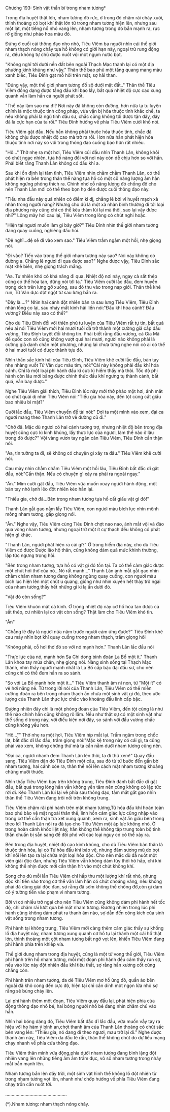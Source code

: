 




Chương 193: Sinh vật thần bí trong nham tương*


Trong địa huyệt thật lớn, nham tương đỏ rực, ở trong đó chậm rãi chảy xuôi, thỉnh thoảng có bọt khí thật lớn từ trong nham tương hiện lên, nhưng sau một lát, một tiếng nổ nhỏ vang lên, nham tương trong đó bắn mạnh ra, rực rỡ giống như pháo hoa màu đỏ.

Đứng ở cuối cái thông đạo nho nhỏ, Tiêu Viêm ba người nhìn cái thế giới nham thạch nóng chảy tựa hồ không có giới hạn này, ngoại trừ rung động ra, đều không tự chủ được nuốt vội một ngụm nước bọt.

"Không nghĩ tới dưới nền đất bên ngoài Thạch Mạc thành lại có một địa phương kinh khủng như vậy." Thân thể bao phủ một tầng quang mang màu xanh biếc, Tiêu Đỉnh gạt mồ hôi trên mặt, sợ hãi than.

"Đúng vậy, một thế giới nham tương đồ sộ dưới mặt đất.." Thân thể Tiêu Viêm đồng dạng được tầng đấu khí bao lấy, bất quá nhiệt độ cực cao xung quanh vẫn làm hắn cả người phát sốt.

"Thế này làm sao mà đi? Nơi này đã không còn đường, hơn nữa ta tu luyện chính là mộc thuộc tính công pháp, vừa vặn bị hỏa thuộc tính khắc chế, ta nếu không phải là ngũ tinh đấu sư, chắc cũng không tới được tận đây, đây đã là cực hạn của ta rồi." Tiêu Đỉnh hướng về phía Tiêu Viêm cười khổ nói.

Tiêu Viêm gật đầu. Nếu hắn không phải thuộc hỏa thuộc tính, chắc đã không chịu được nhiệt độ cao mà trở ra rồi. Hơn nữa hắn phát hiện hỏa thuộc tính nơi này so với trong thông đạo cuồng bạo hơn rất nhiều.

"Hô…" Thở nhẹ ra một hơi, Tiêu Viêm cúi đầu nhìn Thanh Lân, không khỏi có chút ngạc nhiên, tựa hồ nàng đối với nơi này còn dễ chịu hơn so với hắn. Phải biết rằng Thanh Lân không có đấu khí a.

Sau khi ổn định lại tâm tình, Tiêu Viêm nhìn chằm chằm Thanh Lân, có thể phát hiện ra bên trong thân thể nàng tựa hồ có một cỗ năng lượng âm hàn không ngừng phóng thích ra. Chính nhờ cỗ năng lượng đó chống đỡ cho nên Thanh Lân mới có thể theo bọn họ đến được cuối thông đạo này.

"Tiểu nha đầu này quả nhiên có điểm kì dị, chẳng lẽ bởi vì huyết mạch xà nhân trong người nàng? Nhưng cho dù là một xà nhân bình thường đi tới loại địa phương này cũng chỉ có thể kêu thảm lùi lại mà thôi, sao lại vậy được nhỉ?" Lông mày hơi cau lại, Tiêu Viêm trong lòng có chút nghi hoặc.

"Hiện tại ngươi muốn làm gì bây giờ?" Tiêu Đỉnh nhìn thế giới nham tương đang quay cuồng, nghiêng đầu hỏi.

"Đệ nghĩ…đệ sẽ đi vào xem sao." Tiêu Viêm trầm ngâm một hồi, nhẹ giọng nói.

"Đi vào? Tiến vào trong thế giới nham tương này sao? Nơi này không có đường a. Chẳng lẽ ngươi đi qua được sao?" Nghe được vậy, Tiêu Đỉnh sắc mặt khẽ biến, nhẹ giọng trách mắng.

"Aa. Tự nhiên khó có khả năng đi qua. Nhiệt độ nơi này, ngay cả sắt thép cũng có thể hòa tan, đừng nói tới ta." Tiêu Viêm cười lắc đầu, đem huyền trọng xích trên lưng gỡ xuống, sau đó thu vào trong nạp giới. Thân thể khẽ run, Tử Vân dực đột ngột từ sau lưng bắn ra.

"Đây là….?" Nhìn hai cánh đột nhiên bắn ra sau lưng Tiêu Viêm, Tiêu Đỉnh nhãn lồng co lại, sau nháy mắt kinh hãi liền nói:"Đấu khí hóa cánh? Đấu vương? Điều này sao có thể?"

Cho dù Tiêu Đỉnh đối với thiên phú tu luyện của Tiêu Viêm rất tự tin, bất quá nếu ai nói Tiêu Viêm mới hai mươi tuổi đã trở thành một cường giả cấp đấu vương, Tiêu Đỉnh tuyệt đối không tin. Phải biết rằng đấu vương, cả Gia Mã đế quốc con số cũng không vượt quá hai mươi, người nào không phải là cường giả danh chấn một phương, nhưng lại chưa từng nghe nói có ai có thể ở hai mươi tuổi có được thành tựu đó.

Nhìn thần sắc kinh hãi của Tiêu Đỉnh, Tiêu Viêm khẽ cười lắc đầu, bàn tay nhẹ nhàng vuốt Tử Vân dực màu tím, nói:"Cái này không phải đấu khí hóa cánh. Chỉ là một loại phi hành đấu kĩ cực kì hiếm thấy mà thôi. Tốc độ phi hành còn lâu mới bằng được chính thức đấu khí ngưng tụ thành cánh, bất quá, vẫn bay được."

Nghe Tiêu Viêm giải thích, Tiêu Đỉnh lúc này mới thở phào một hơi, ánh mắt có chút quái dị nhìn Tiêu Viêm nói:"Tiểu gia hỏa này, đến tột cùng cất giấu bao nhiêu bí mật?"

Cười lắc đầu, Tiêu Viêm chuyển đề tài nói:" Đợi ta một mình vào xem, đại ca ngươi mang theo Thanh Lân trở về đường cũ đi."

"Chờ đã. Mặc dù ngươi có hai cánh tương trợ, nhưng nhiệt độ bên trong địa huyệt cũng cực kì kinh khủng, lấy thực lực của ngươi, làm thế nào ở lâu trong đó được?" Vội vàng vươn tay ngăn cản Tiêu Viêm, Tiêu Đỉnh cẩn thận nói.

"Aa, tin tưởng ta đi, sẽ không có chuyện gì xảy ra đâu." Tiêu Viêm khẽ cười nói.

Cau mày nhìn chằm chằm Tiêu Viêm một hồi lâu, Tiêu Đỉnh bất đắc dĩ gật đầu, nói:"Cẩn thận. Nếu có chuyện gì xảy ra phải ra ngoài ngay."

"Ân." Mỉm cười gật đầu, Tiêu Viêm vừa muốn xoay người hành động, một bàn tay nhỏ lạnh lẽo đột nhiên kéo hắn lại.

"Thiếu gia, chờ đã…Bên trong nham tương tựa hồ cất giấu vật gì đó!"

Thanh Lân gắt gao nắm lấy Tiêu Viêm, con ngươi màu bích lục nhìn mênh mông nham tương, gấp giọng nói.

"Ân." Nghe vậy, Tiêu Viêm cùng Tiêu Đỉnh chợt nao nao, ánh mắt vội vã đảo qua vòng nham tương, nhưng ngoại trừ một ít cự thạch đều không có phát hiện gì khác.

"Thanh Lân, ngươi phát hiện ra cái gì?" Ở trong hiểm địa này, cho dù Tiêu Viêm có được Dược lão hộ thân, cũng không dám quá mức khinh thường, lập tức ngưng trọng hỏi.

"Bên trong nham tương, tựa hồ có vật gì đó tồn tại. Ta có thể cảm giác được một chút hơi thở của nó…Nó rất mạnh…" Thanh Lân ánh mắt gắt gao nhìn chằm chằm nham tương đang không ngừng quay cuồng, con ngươi màu bích lục hiện lên một chút u quang, giống như nhìn xuyên hết thảy trở ngại của nham tương,thấy hết những gì kì lạ ẩn dưới đó.

"Vật đó còn sống?"

Tiêu Viêm khuôn mặt cả kinh. Ở trong nhiệt độ này cơ hồ hòa tan được cả sắt thép, cư nhiên lại có vật còn sống? Thật làm cho Tiêu Viêm khó tin.

"Ân"

"Chẳng lẽ đây là người nửa năm trước ngươi cảm ứng được?" Tiêu Đỉnh khẽ cau mày nhìn bọt khí quay cuồng trong nham thạch, trầm giọng hỏi

"Không phải, cỗ hơi thở đó so với nó mạnh hơn." Thanh Lân lắc đầu nói

"Thực lực của nó, mạnh hơn Sa Chi dong binh đoàn La Bố một ít." Thanh Lân khoa tay múa chân, nhẹ giọng nói. Nàng sinh sống tại Thạch Mạc thành, nhìn thấy người mạnh nhất là La Bố cấp bậc đại đấu sư, cho nên cũng chỉ có thể đem hắn ra so sánh.

"So với La Bố mạnh hơn một ít…" Tiêu Viêm thanh âm nỉ non, từ "Một ít" có vẻ hơi nặng nề. Từ trong lời nói của Thanh Lân, Tiêu Viêm có thể miễn cưỡng đoán ra bên trong nham thạch ẩn chứa một sinh vật gì đó, theo ước lượng của Thanh Lân thực lực chắc vào khoảng đấu linh cấp bậc.

Đương nhiên đây chỉ là một phỏng đoán của Tiêu Viêm, đến tột cùng là như thế nào chính hắn cũng không rõ lắm. Nếu như thật sự có một sinh vật như thế sống ở trong này, với điều kiện nơi đây, so sánh với đấu vương chắc cũng không yếu hơn.

"Hô…"" Thở nhẹ ra một hơi, Tiêu Viêm híp mắt lại. Trầm ngâm trong chốc lát, bất đắc dĩ lắc đầu, trầm giọng nói:"Mặc kệ trong này có cái gì, ta cũng phải vào xem, không chừng thứ mà ta cần nằm dưới nham tương cũng nên.

"Đại ca, ngươi nhanh đem Thanh Lân lên thôi, ta đi thử xem!" Quay đầu sang, Tiêu Viêm dặn dò Tiêu Đỉnh một câu, sau đó từ từ bước đến gần bờ nham tương, hai cánh xòe ra, thân thể nổi lên cách mặt nham tương khoảng chừng mười thước.

Nhìn thấy Tiêu Viêm bay trên không trung, Tiêu Đỉnh đành bất đắc dĩ gật đầu, bất quá trong lòng hắn vẫn không yên tâm nên cũng không có lập tức rời đi. Kéo Thanh Lân lùi lại về phía sau thông đạo, tầm mắt gắt gao nhìn thân thể Tiêu Viêm đang trôi nổi trên không trung.

Tiêu Viêm chậm rãi phi hành trên mặt nham tương,Tử hỏa đấu khí hoàn toàn bao phủ bảo vệ mặt ngoài thân thể, linh hồn cảm giác lực cũng nhập vào trong cơ thể cẩn thận tra xét xung quanh, xem ra, sinh vật ẩn giấu bên trong theo lời Thanh Lân nói ra đã tạo cho Tiêu Viêm một áp lực không nhỏ. Ở trong hoàn cảnh khốc liệt này, hắn không thể không tập trung toàn bộ tinh thần chuẩn bị sẵn sàng để đối phó với các loại nguy cơ có thể xảy ra.

Bên trong địa huyệt, nhiệt độ cao kinh khủng, cho dù Tiêu Viêm bản thân là thuộc tính hỏa, lại có Tử hỏa đấu khí bảo vệ, nhưng đám sương mù do bọt khí nổi lên tạo ra lại chứa một loại hỏa độc. Cho nên mặc dù đã nuốt một viên giải độc đan, nhưng Tiêu Viêm vẫn không dám tùy thời hô hấp, chỉ khi không thể nhịn được mới cẩn thận hít vào một chút không khí.

Song cho dù mỗi lần Tiêu Viêm chỉ hấp thu một lượng khí rất nhỏ, nhưng độc khí tiến vào trong cơ thể vẫn làm hắn có chút choáng váng, nếu không phải đã dùng giải độc đan, sợ rằng đã sớm không thể chống đỡ,còn gì dám có ý tưởng tiến vào phạm vi nham tương.

Bởi vì có nhiều trở ngại cho nên Tiêu Viêm cũng không dám phi hành hết tốc độ, chỉ chậm rãi lướt qua bề mặt nham tương. Đương nhiên trong lúc phi hành cũng không dám phát ra thanh âm nào, sợ dẫn đến công kích của sinh vật sống trong nham tương.

Phi hành tại không trung, Tiêu Viêm mới càng thêm cảm giác thấy sự khổng lồ địa huyệt này, nham tương xung quanh cơ hồ tụ lại thành một cái hồ thật lớn, thỉnh thoảng một cột nham tương bất ngờ vọt lên, khiến Tiêu Viêm đang phi hành phía trên khiếp vía.

Thế giới dung nham trong địa huyệt, cũng là một tử vong thế giới, Tiêu Viêm phi hành trên hồ nham tương, mỗi một đoạn phi hành đều cảm thấy run sợ, nếu vào lúc này đột nhiên đấu khí tiêu thất, sợ rằng hắn xương cốt cũng chẳng còn.

Phi hành trên nham tương, da dẻ Tiêu Viêm mơ hồ ửng đỏ, quần áo bên ngoài đã khô cong đến cực độ, hiện tại chỉ cần dính một ngọn lửa nhỏ sợ rằng sẽ bùng cháy lên.

Lại phi hành thêm một đoạn, Tiêu Viêm quay đầu lại, phát hiện phía cửa động thông đạo nhỏ bé, hai bóng người nhỏ bé đang nhìn chăm chú vào hắn.

Nhìn hai bóng dáng đó, Tiêu Viêm bất đắc dĩ lắc đầu, vừa muốn vẫy tay ra hiệu với họ hàm ý bình an,chợt thanh âm của Thanh Lân thoáng có chút sắc bén vang lên: "Thiếu gia, nó đang đi theo ngươi, mau trở lại đi." Nghe được thanh âm này, Tiêu Viêm da đầu tê rần, thân thể không chút do dự liều mạng chạy nhanh về phía cửa thông đạo.

Tiêu Viêm thân mình vừa động,phía dưới nham tương đang bình lặng đột nhiên vang lên những tiếng ầm ầm trầm đục, vô số nham tương trong nháy mắt bắn mạnh lên.

Nham tương bắn lên đầy trời, một sinh vật hình thể khổng lồ đột nhiên từ trong nham tương vọt lên, nhanh như chớp hướng về phía Tiêu Viêm đang chạy trốn cắn nuốt tới.

…………………………………………

(*).Nham tương: nham thạch nóng chảy.




